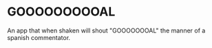 # GOOOOOOOOOAL
An app that when shaken will shout "GOOOOOOOAL" the manner of a spanish commentator.
